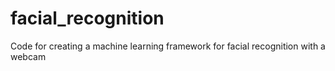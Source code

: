 # facial_recognition
Code for creating a machine learning framework for facial recognition with a webcam
